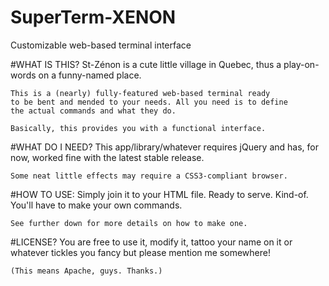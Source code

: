 SuperTerm-XENON
===============

Customizable web-based terminal interface

#WHAT IS THIS?
    St-Zénon is a cute little village in Quebec, thus a 
    play-on-words on a funny-named place.

    This is a (nearly) fully-featured web-based terminal ready
    to be bent and mended to your needs. All you need is to define
    the actual commands and what they do.

    Basically, this provides you with a functional interface.
    
    
#WHAT DO I NEED?
    This app/library/whatever requires jQuery and has, for now, worked
    fine with the latest stable release.
    
    Some neat little effects may require a CSS3-compliant browser.


#HOW TO USE:
    Simply join it to your HTML file. Ready to serve. Kind-of.
    You'll have to make your own commands.
    
    See further down for more details on how to make one.


#LICENSE?
    You are free to use it, modify it, tattoo your name on it
    or whatever tickles you fancy but please mention me somewhere!
    
    (This means Apache, guys. Thanks.)
